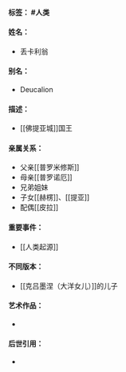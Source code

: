 #### 标签： #人类
#### 姓名：
- 丢卡利翁
#### 别名：
- Deucalion
#### 描述：
- [[佛提亚城]]国王
#### 亲属关系：
- 父亲[[普罗米修斯]]
- 母亲[[普罗诺厄]]
- 兄弟姐妹
- 子女[[赫楞]]、[[提亚]]
- 配偶[[皮拉]]
#### 重要事件：
- [[人类起源]]
#### 不同版本：
- [[克吕墨涅（大洋女儿）]]的儿子
#### 艺术作品：
- 
#### 后世引用：
- 